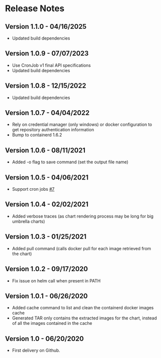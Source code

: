 # Release Notes

## Version 1.1.0 - 04/16/2025
* Updated build dependencies

## Version 1.0.9 - 07/07/2023
* Use CronJob v1 final API specifications
* Updated build dependencies

## Version 1.0.8 - 12/15/2022
* Updated build dependencies

## Version 1.0.7 - 04/04/2022
* Rely on credential manager (only windows) or docker configuration to get repository authentication information
* Bump to containerd 1.6.2

## Version 1.0.6 - 08/11/2021
* Added -o flag to save command (set the output file name)

## Version 1.0.5 - 04/06/2021
* Support cron jobs [#7](https://github.com/cvila84/helm-image/issues/7)

## Version 1.0.4 - 02/02/2021
* Added verbose traces (as chart rendering process may be long for big umbrella charts)

## Version 1.0.3 - 01/25/2021
* Added pull command (calls docker pull for each image retrieved from the chart)

## Version 1.0.2 - 09/17/2020
* Fix issue on helm call when present in PATH

## Version 1.0.1 - 06/26/2020
* Added cache command to list and clean the containerd docker images cache
* Generated TAR only contains the extracted images for the chart, instead of all the images contained in the cache

## Version 1.0 - 06/20/2020
* First delivery on Github.
